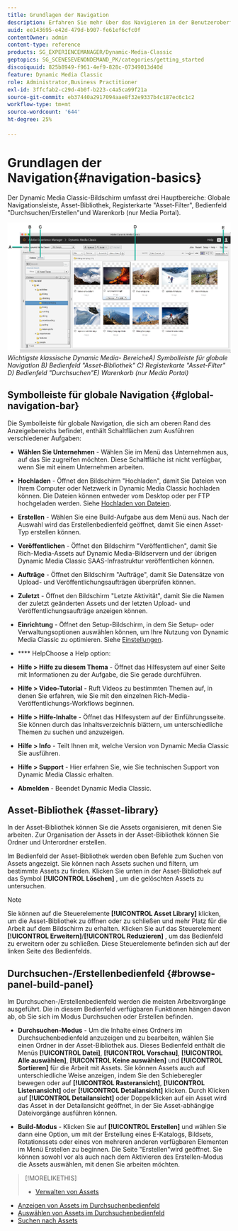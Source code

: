```yaml
---
title: Grundlagen der Navigation
description: Erfahren Sie mehr über das Navigieren in der Benutzeroberfläche von Dynamic Media Classic.
uuid: ee143695-e42d-479d-b907-fe61ef6cfc0f
contentOwner: admin
content-type: reference
products: SG_EXPERIENCEMANAGER/Dynamic-Media-Classic
geptopics: SG_SCENESEVENONDEMAND_PK/categories/getting_started
discoiquuid: 825b8949-f961-4ef9-828c-07349013d40d
feature: Dynamic Media Classic
role: Administrator,Business Practitioner
exl-id: 3ffcfab2-c29d-4b0f-b223-c4a5ca99f21a
source-git-commit: eb37440a2917094aae8f32e9337b4c187ec6c1c2
workflow-type: tm+mt
source-wordcount: '644'
ht-degree: 25%

---
```


# Grundlagen der Navigation{#navigation-basics}

Der Dynamic Media Classic-Bildschirm umfasst drei Hauptbereiche: Globale Navigationsleiste, Asset-Bibliothek, Registerkarte &quot;Asset-Filter&quot;, Bedienfeld &quot;Durchsuchen/Erstellen&quot;und Warenkorb (nur Media Portal).

![Navigationsprinzipien ](/help/assets/gs_navigation_basics_popup_popup.png)
*Wichtigste klassische Dynamic Media-*
*BereicheA) Symbolleiste für globale Navigation B) Bedienfeld &quot;Asset-Bibliothek&quot; C) Registerkarte &quot;Asset-Filter&quot; D) Bedienfeld &quot;Durchsuchen&quot;E) Warenkorb (nur Media Portal)*

## Symbolleiste für globale Navigation {#global-navigation-bar}

Die Symbolleiste für globale Navigation, die sich am oberen Rand des Anzeigebereichs befindet, enthält Schaltflächen zum Ausführen verschiedener Aufgaben:

* **Wählen Sie Unternehmen**  - Wählen Sie im Menü das Unternehmen aus, auf das Sie zugreifen möchten. Diese Schaltfläche ist nicht verfügbar, wenn Sie mit einem Unternehmen arbeiten.

* **Hochladen**  - Öffnet den Bildschirm &quot;Hochladen&quot;, damit Sie Dateien von Ihrem Computer oder Netzwerk in Dynamic Media Classic hochladen können. Die Dateien können entweder vom Desktop oder per FTP hochgeladen werden. Siehe [Hochladen von Dateien](/help/uploading-files.md).

* **Erstellen**  - Wählen Sie eine Build-Aufgabe aus dem Menü aus. Nach der Auswahl wird das Erstellenbedienfeld geöffnet, damit Sie einen Asset-Typ erstellen können.

* **Veröffentlichen**  - Öffnet den Bildschirm &quot;Veröffentlichen&quot;, damit Sie Rich-Media-Assets auf Dynamic Media-Bildservern und der übrigen Dynamic Media Classic SAAS-Infrastruktur veröffentlichen können.

* **Aufträge**  - Öffnet den Bildschirm &quot;Aufträge&quot;, damit Sie Datensätze von Upload- und Veröffentlichungsaufträgen überprüfen können.

* **Zuletzt**  - Öffnet den Bildschirm &quot;Letzte Aktivität&quot;, damit Sie die Namen der zuletzt geänderten Assets und der letzten Upload- und Veröffentlichungsaufträge anzeigen können.

* **Einrichtung**  - Öffnet den Setup-Bildschirm, in dem Sie Setup- oder Verwaltungsoptionen auswählen können, um Ihre Nutzung von Dynamic Media Classic zu optimieren. Siehe [Einstellungen](/help/setup-basics.md).

* **** HelpChoose a Help option:

* **Hilfe > Hilfe zu diesem Thema**  - Öffnet das Hilfesystem auf einer Seite mit Informationen zu der Aufgabe, die Sie gerade durchführen.

* **Hilfe > Video-Tutorial**  - Ruft Videos zu bestimmten Themen auf, in denen Sie erfahren, wie Sie mit den einzelnen Rich-Media-Veröffentlichungs-Workflows beginnen.

* **Hilfe > Hilfe-Inhalte**  - Öffnet das Hilfesystem auf der Einführungsseite. Sie können durch das Inhaltsverzeichnis blättern, um unterschiedliche Themen zu suchen und anzuzeigen.

* **Hilfe > Info**  - Teilt Ihnen mit, welche Version von Dynamic Media Classic Sie ausführen.

* **Hilfe > Support**  - Hier erfahren Sie, wie Sie technischen Support von Dynamic Media Classic erhalten.

* **Abmelden**  - Beendet Dynamic Media Classic.

## Asset-Bibliothek {#asset-library}

In der Asset-Bibliothek können Sie die Assets organisieren, mit denen Sie arbeiten. Zur Organisation der Assets in der Asset-Bibliothek können Sie Ordner und Unterordner erstellen.

Im Bedienfeld der Asset-Bibliothek werden oben Befehle zum Suchen von Assets angezeigt. Sie können nach Assets suchen und filtern, um bestimmte Assets zu finden. Klicken Sie unten in der Asset-Bibliothek auf das Symbol **[!UICONTROL Löschen]** , um die gelöschten Assets zu untersuchen.

>[!NOTE]
>
>Sie können auf die Steuerelemente **[!UICONTROL Asset Library]** klicken, um die Asset-Bibliothek zu öffnen oder zu schließen und mehr Platz für die Arbeit auf dem Bildschirm zu erhalten. Klicken Sie auf das Steuerelement **[!UICONTROL Erweitern]**/**[!UICONTROL Reduzieren]** , um das Bedienfeld zu erweitern oder zu schließen. Diese Steuerelemente befinden sich auf der linken Seite des Bedienfelds.

## Durchsuchen-/Erstellenbedienfeld {#browse-panel-build-panel}

Im Durchsuchen-/Erstellenbedienfeld werden die meisten Arbeitsvorgänge ausgeführt. Die in diesem Bedienfeld verfügbaren Funktionen hängen davon ab, ob Sie sich im Modus Durchsuchen oder Erstellen befinden.

* **Durchsuchen-Modus**  - Um die Inhalte eines Ordners im Durchsuchenbedienfeld anzuzeigen und zu bearbeiten, wählen Sie einen Ordner in der Asset-Bibliothek aus. Dieses Bedienfeld enthält die Menüs **[!UICONTROL Datei]**, **[!UICONTROL Vorschau]**, **[!UICONTROL Alle auswählen]**, **[!UICONTROL Keine auswählen]** und **[!UICONTROL Sortieren]** für die Arbeit mit Assets. Sie können Assets auch auf unterschiedliche Weise anzeigen, indem Sie den Schieberegler bewegen oder auf **[!UICONTROL Rasteransicht]**, **[!UICONTROL Listenansicht]** oder **[!UICONTROL Detailansicht]** klicken. Durch Klicken auf **[!UICONTROL Detailansicht]** oder Doppelklicken auf ein Asset wird das Asset in der Detailansicht geöffnet, in der Sie Asset-abhängige Dateivorgänge ausführen können.

* **Build-Modus**  - Klicken Sie auf  **[!UICONTROL Erstellen]** und wählen Sie dann eine Option, um mit der Erstellung eines E-Katalogs, Bildsets, Rotationssets oder eines von mehreren anderen verfügbaren Elementen im Menü Erstellen zu beginnen. Die Seite &quot;Erstellen&quot;wird geöffnet. Sie können sowohl vor als auch nach dem Aktivieren des Erstellen-Modus die Assets auswählen, mit denen Sie arbeiten möchten.

>[!MORELIKETHIS]
>
>* [Verwalten von Assets](about-managing-assets.md)
* [Anzeigen von Assets im Durchsuchenbedienfeld](viewing-assets-browse-panel.md#viewing_assets_in_the_browse_panel)
* [Auswählen von Assets im Durchsuchenbedienfeld](selecting-assets-browse-panel.md#selecting_assets_in_the_browse_panel)
* [Suchen nach Assets](searching-assets.md#searching_assets)

